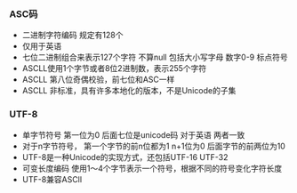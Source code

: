 ### ASC码
* 二进制字符编码  规定有128个
* 仅用于英语
* 七位二进制组合来表示127个字符 不算null 包括大小写字母 数字0-9 标点符号
* ASCLL使用1个字节或者8位2进制数，表示255个字符
* ASCLL 第八位奇偶校验，前七位和ASC一样
* ASCLL 非标准，具有许多本地化的版本，不是Unicode的子集
### UTF-8
* 单字节符号 第一位为0 后面七位是unicode码 对于英语 两者一致
* 对于n字节符号， 第一个字节的前n位都为1 n+1位为0 后面字节的前两位为10
* UTF-8是一种Unicode的实现方式，还包括UTF-16 UTF-32
* 可变长度编码  使用1～4个字节表示一个符号，根据不同的符号变化字符长度
* UTF-8兼容ASCll